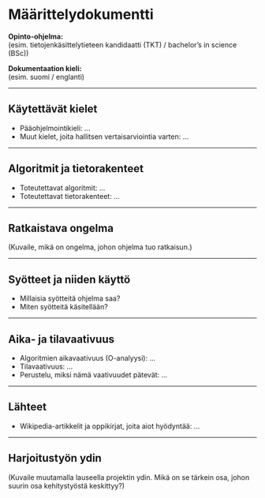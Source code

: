 # Määrittelydokumentti

**Opinto-ohjelma:**  
(esim. tietojenkäsittelytieteen kandidaatti (TKT) / bachelor’s in science (BSc))  

**Dokumentaation kieli:**  
(esim. suomi / englanti)

---

## Käytettävät kielet
- Pääohjelmointikieli: …  
- Muut kielet, joita hallitsen vertaisarviointia varten: …

---

## Algoritmit ja tietorakenteet
- Toteutettavat algoritmit: …  
- Toteutettavat tietorakenteet: …

---

## Ratkaistava ongelma
(Kuvaile, mikä on ongelma, johon ohjelma tuo ratkaisun.)

---

## Syötteet ja niiden käyttö
- Millaisia syötteitä ohjelma saa?  
- Miten syötteitä käsitellään?

---

## Aika- ja tilavaativuus
- Algoritmien aikavaativuus (O-analyysi): …  
- Tilavaativuus: …  
- Perustelu, miksi nämä vaativuudet pätevät: …

---

## Lähteet
- Wikipedia-artikkelit ja oppikirjat, joita aiot hyödyntää: …

---

## Harjoitustyön ydin
(Kuvaile muutamalla lauseella projektin ydin. Mikä on se tärkein osa, johon suurin osa kehitystyöstä keskittyy?)
